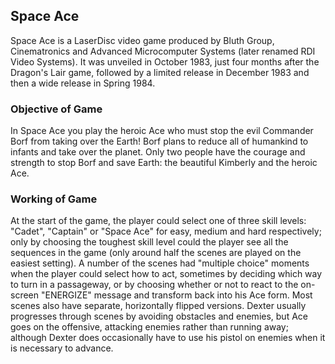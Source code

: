 ## Space Ace
Space Ace is a LaserDisc video game produced by Bluth Group, Cinematronics and Advanced Microcomputer Systems (later renamed RDI Video Systems). 
It was unveiled in October 1983, just four months after the Dragon's Lair game, followed by a limited release in December 1983 and then a wide release in Spring 1984.

### Objective of Game
In Space Ace you play the heroic Ace who must stop the evil Commander Borf from taking over the Earth! 
Borf plans to reduce all of humankind to infants and take over the planet. 
Only two people have the courage and strength to stop Borf and save Earth: the beautiful Kimberly and the heroic Ace.

### Working of Game
At the start of the game, the player could select one of three skill levels: "Cadet", "Captain" or "Space Ace" for easy, medium and hard respectively; only by choosing the toughest skill level could the player see all the sequences in the game (only around half the scenes are played on the easiest setting). 
A number of the scenes had "multiple choice" moments when the player could select how to act, sometimes by deciding which way to turn in a passageway, or by choosing whether or not to react to the on-screen "ENERGIZE" message and transform back into his Ace form. 
Most scenes also have separate, horizontally flipped versions.
Dexter usually progresses through scenes by avoiding obstacles and enemies, but Ace goes on the offensive, attacking enemies rather than running away; although Dexter does occasionally have to use his pistol on enemies when it is necessary to advance. 
